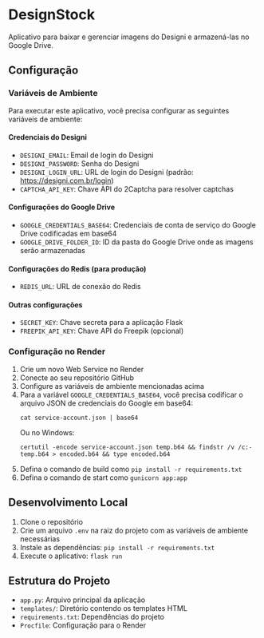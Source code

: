 # DesignStock

Aplicativo para baixar e gerenciar imagens do Designi e armazená-las no Google Drive.

## Configuração

### Variáveis de Ambiente

Para executar este aplicativo, você precisa configurar as seguintes variáveis de ambiente:

#### Credenciais do Designi
- `DESIGNI_EMAIL`: Email de login do Designi
- `DESIGNI_PASSWORD`: Senha do Designi
- `DESIGNI_LOGIN_URL`: URL de login do Designi (padrão: https://designi.com.br/login)
- `CAPTCHA_API_KEY`: Chave API do 2Captcha para resolver captchas

#### Configurações do Google Drive
- `GOOGLE_CREDENTIALS_BASE64`: Credenciais de conta de serviço do Google Drive codificadas em base64
- `GOOGLE_DRIVE_FOLDER_ID`: ID da pasta do Google Drive onde as imagens serão armazenadas

#### Configurações do Redis (para produção)
- `REDIS_URL`: URL de conexão do Redis

#### Outras configurações
- `SECRET_KEY`: Chave secreta para a aplicação Flask
- `FREEPIK_API_KEY`: Chave API do Freepik (opcional)

### Configuração no Render

1. Crie um novo Web Service no Render
2. Conecte ao seu repositório GitHub
3. Configure as variáveis de ambiente mencionadas acima
4. Para a variável `GOOGLE_CREDENTIALS_BASE64`, você precisa codificar o arquivo JSON de credenciais do Google em base64:
   ```
   cat service-account.json | base64
   ```
   Ou no Windows:
   ```
   certutil -encode service-account.json temp.b64 && findstr /v /c:- temp.b64 > encoded.b64 && type encoded.b64
   ```
5. Defina o comando de build como `pip install -r requirements.txt`
6. Defina o comando de start como `gunicorn app:app`

## Desenvolvimento Local

1. Clone o repositório
2. Crie um arquivo `.env` na raiz do projeto com as variáveis de ambiente necessárias
3. Instale as dependências: `pip install -r requirements.txt`
4. Execute o aplicativo: `flask run`

## Estrutura do Projeto

- `app.py`: Arquivo principal da aplicação
- `templates/`: Diretório contendo os templates HTML
- `requirements.txt`: Dependências do projeto
- `Procfile`: Configuração para o Render